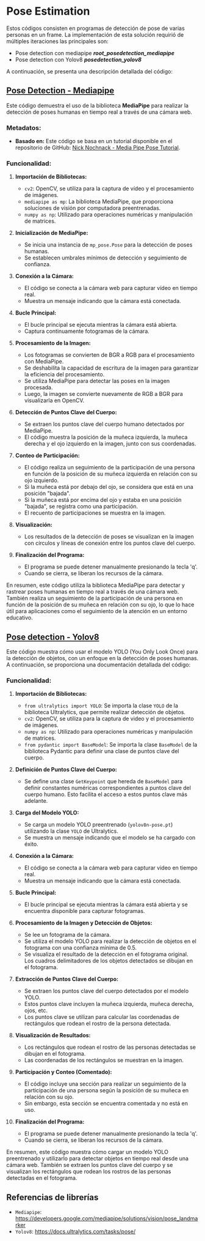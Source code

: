 # Pose Estimation
Estos códigos consisten en programas de detección de pose de varias personas en un frame. La implementación de esta solución requirió de múltiples iteraciones las principales son:

* Pose detection con mediapipe **_root_posedetection_mediapipe_**
* Pose detection con Yolov8 **_posedetection_yolov8_**

A continuación, se presenta una descripción detallada del código:

## [Pose Detection - Mediapipe](https://github.com/Memo9494/classrecon_team1_TC3007C.501/blob/main/Codigo/Pruebas/PoseEstimation/root_posedetection_mediapipe.py)

Este código demuestra el uso de la biblioteca **MediaPipe** para realizar la detección de poses humanas en tiempo real a través de una cámara web.

### Metadatos:

- **Basado en:** Este código se basa en un tutorial disponible en el repositorio de GitHub: [Nick Nochnack - Media Pipe Pose Tutorial](https://github.com/nicknochnack/MediaPipePoseEstimation/blob/main/Media%20Pipe%20Pose%20Tutorial.ipynb).

### Funcionalidad:

1. **Importación de Bibliotecas:**
   - `cv2`: OpenCV, se utiliza para la captura de vídeo y el procesamiento de imágenes.
   - `mediapipe as mp`: La biblioteca MediaPipe, que proporciona soluciones de visión por computadora preentrenadas.
   - `numpy as np`: Utilizado para operaciones numéricas y manipulación de matrices.

2. **Inicialización de MediaPipe:**
   - Se inicia una instancia de `mp_pose.Pose` para la detección de poses humanas.
   - Se establecen umbrales mínimos de detección y seguimiento de confianza.

3. **Conexión a la Cámara:**
   - El código se conecta a la cámara web para capturar vídeo en tiempo real.
   - Muestra un mensaje indicando que la cámara está conectada.

4. **Bucle Principal:**
   - El bucle principal se ejecuta mientras la cámara está abierta.
   - Captura continuamente fotogramas de la cámara.

5. **Procesamiento de la Imagen:**
   - Los fotogramas se convierten de BGR a RGB para el procesamiento con MediaPipe.
   - Se deshabilita la capacidad de escritura de la imagen para garantizar la eficiencia del procesamiento.
   - Se utiliza MediaPipe para detectar las poses en la imagen procesada.
   - Luego, la imagen se convierte nuevamente de RGB a BGR para visualizarla en OpenCV.

6. **Detección de Puntos Clave del Cuerpo:**
   - Se extraen los puntos clave del cuerpo humano detectados por MediaPipe.
   - El código muestra la posición de la muñeca izquierda, la muñeca derecha y el ojo izquierdo en la imagen, junto con sus coordenadas.

7. **Conteo de Participación:**
   - El código realiza un seguimiento de la participación de una persona en función de la posición de su muñeca izquierda en relación con su ojo izquierdo.
   - Si la muñeca está por debajo del ojo, se considera que está en una posición "bajada".
   - Si la muñeca está por encima del ojo y estaba en una posición "bajada", se registra como una participación.
   - El recuento de participaciones se muestra en la imagen.

8. **Visualización:**
   - Los resultados de la detección de poses se visualizan en la imagen con círculos y líneas de conexión entre los puntos clave del cuerpo.

9. **Finalización del Programa:**
   - El programa se puede detener manualmente presionando la tecla 'q'.
   - Cuando se cierra, se liberan los recursos de la cámara.

En resumen, este código utiliza la biblioteca MediaPipe para detectar y rastrear poses humanas en tiempo real a través de una cámara web. También realiza un seguimiento de la participación de una persona en función de la posición de su muñeca en relación con su ojo, lo que lo hace útil para aplicaciones como el seguimiento de la atención en un entorno educativo.

## [Pose detection - Yolov8](https://github.com/Memo9494/classrecon_team1_TC3007C.501/blob/main/Codigo/Pruebas/PoseEstimation/posedetection_yolov8.py)

Este código muestra cómo usar el modelo YOLO (You Only Look Once) para la detección de objetos, con un enfoque en la detección de poses humanas. A continuación, se proporciona una documentación detallada del código:

### Funcionalidad:

1. **Importación de Bibliotecas:**
   - `from ultralytics import YOLO`: Se importa la clase `YOLO` de la biblioteca Ultralytics, que permite realizar detección de objetos.
   - `cv2`: OpenCV, se utiliza para la captura de video y el procesamiento de imágenes.
   - `numpy as np`: Utilizado para operaciones numéricas y manipulación de matrices.
   - `from pydantic import BaseModel`: Se importa la clase `BaseModel` de la biblioteca Pydantic para definir una clase de puntos clave del cuerpo.

2. **Definición de Puntos Clave del Cuerpo:**
   - Se define una clase `GetKeypoint` que hereda de `BaseModel` para definir constantes numéricas correspondientes a puntos clave del cuerpo humano. Esto facilita el acceso a estos puntos clave más adelante.

3. **Carga del Modelo YOLO:**
   - Se carga un modelo YOLO preentrenado (`yolov8n-pose.pt`) utilizando la clase `YOLO` de Ultralytics.
   - Se muestra un mensaje indicando que el modelo se ha cargado con éxito.

4. **Conexión a la Cámara:**
   - El código se conecta a la cámara web para capturar video en tiempo real.
   - Muestra un mensaje indicando que la cámara está conectada.

5. **Bucle Principal:**
   - El bucle principal se ejecuta mientras la cámara está abierta y se encuentra disponible para capturar fotogramas.

6. **Procesamiento de la Imagen y Detección de Objetos:**
   - Se lee un fotograma de la cámara.
   - Se utiliza el modelo YOLO para realizar la detección de objetos en el fotograma con una confianza mínima de 0.5.
   - Se visualiza el resultado de la detección en el fotograma original. Los cuadros delimitadores de los objetos detectados se dibujan en el fotograma.

7. **Extracción de Puntos Clave del Cuerpo:**
   - Se extraen los puntos clave del cuerpo detectados por el modelo YOLO.
   - Estos puntos clave incluyen la muñeca izquierda, muñeca derecha, ojos, etc.
   - Los puntos clave se utilizan para calcular las coordenadas de rectángulos que rodean el rostro de la persona detectada.

8. **Visualización de Resultados:**
   - Los rectángulos que rodean el rostro de las personas detectadas se dibujan en el fotograma.
   - Las coordenadas de los rectángulos se muestran en la imagen.

9. **Participación y Conteo (Comentado):**
   - El código incluye una sección para realizar un seguimiento de la participación de una persona según la posición de su muñeca en relación con su ojo.
   - Sin embargo, esta sección se encuentra comentada y no está en uso.

10. **Finalización del Programa:**
    - El programa se puede detener manualmente presionando la tecla 'q'.
    - Cuando se cierra, se liberan los recursos de la cámara.

En resumen, este código muestra cómo cargar un modelo YOLO preentrenado y utilizarlo para detectar objetos en tiempo real desde una cámara web. También se extraen los puntos clave del cuerpo y se visualizan los rectángulos que rodean los rostros de las personas detectadas en el fotograma.

## Referencias de librerías
* `Mediapipe`: https://developers.google.com/mediapipe/solutions/vision/pose_landmarker
* `Yolov8`: https://docs.ultralytics.com/tasks/pose/
